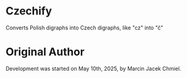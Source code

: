 # Czechify
Converts Polish digraphs into Czech digraphs, like "cz" into "č"
# Original Author 
Development was started on May 10th, 2025, by Marcin Jacek Chmiel.
